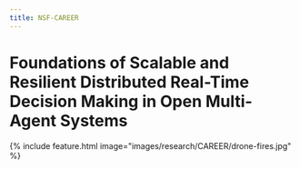 ```yaml
---
title: NSF-CAREER
---
```


# <i class="fas socioeco"></i> Foundations of Scalable and Resilient Distributed Real-Time Decision Making in Open Multi-Agent Systems

{%
  include feature.html
  image="images/research/CAREER/drone-fires.jpg"
%}



